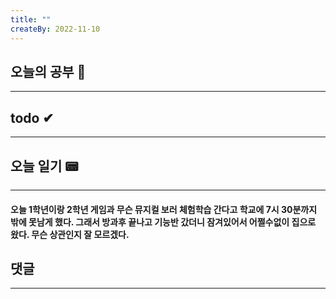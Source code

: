 ```yaml
---
title: ""
createBy: 2022-11-10
---
```


## 오늘의 공부 🎉

---

###

## todo ✔

---

###

## 오늘 일기 📟

---

#### 오늘 1학년이랑 2학년 게임과 무슨 뮤지컬 보러 체험학습 간다고 학교에 7시 30분까지 밖에 못남게 했다. 그래서 방과후 끝나고 기능반 갔더니 잠겨있어서 어쩔수없이 집으로 왔다. 무슨 상관인지 잘 모르겠다.

## 댓글

---

<Comment />
